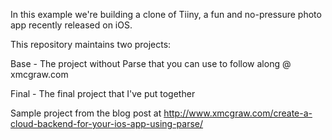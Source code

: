 In this example we're building a clone of Tiiny, a fun and no-pressure photo app recently released on iOS.

This repository maintains two projects:

Base - The project without Parse that you can use to follow along @ xmcgraw.com

Final - The final project that I've put together

Sample project from the blog post at http://www.xmcgraw.com/create-a-cloud-backend-for-your-ios-app-using-parse/
